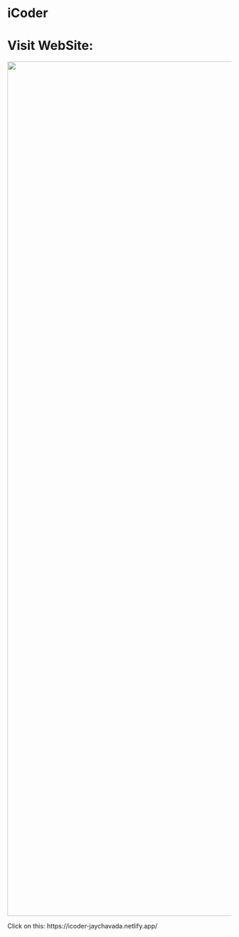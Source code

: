 # iCoder
<h1>Visit WebSite:</h1>
<img src="https://www.animatedimages.org/data/media/562/animated-line-image-0184.gif" width="1920" />
<p>Click on this: 
https://icoder-jaychavada.netlify.app/</p>
